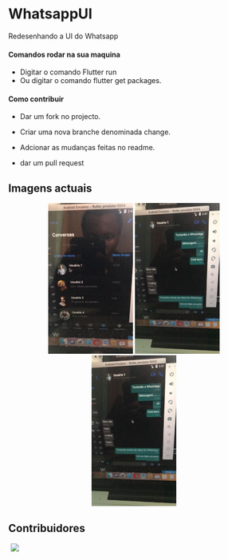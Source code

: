 # WhatsappUI
 Redesenhando a UI do Whatsapp

#### Comandos rodar na sua maquina
  * Digitar o comando Flutter run
  * Ou digitar o comando flutter get packages.

#### Como contribuir

  + Dar um fork no projecto.
* Criar uma nova branche denominada change.
>
 * Adcionar as mudanças feitas no readme.
  >
 * dar um pull request
  

## Imagens actuais



</div>

<p align="center" float="left">
  
  <img src="imagens/tela01.jpeg" width="170" />
  <img src="imagens/tela02.jpeg" width="170" /> 
  <img src="imagens/tela02.jpeg" width="170" /> 

</p>

## Contribuidores
<a style="margin: 0 5px 0;" href="https://github.com/epifaniofrancisco">
<img width="175" src="https://avatars.githubusercontent.com/u/81193129?v=4">
</a>
